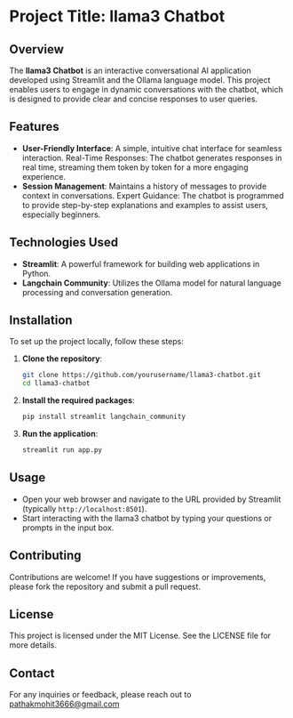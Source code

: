 # **Project Title: llama3 Chatbot**

## **Overview**
The **llama3 Chatbot** is an interactive conversational AI application developed using Streamlit and the Ollama language model. This project enables users to engage in dynamic conversations with the chatbot, which is designed to provide clear and concise responses to user queries.

## **Features**
- **User-Friendly Interface**: A simple, intuitive chat interface for seamless interaction.
Real-Time Responses: The chatbot generates responses in real time, streaming them token by token for a more engaging experience.
- **Session Management**: Maintains a history of messages to provide context in conversations.
Expert Guidance: The chatbot is programmed to provide step-by-step explanations and examples to assist users, especially beginners.

## **Technologies Used**
- **Streamlit**: A powerful framework for building web applications in Python.
- **Langchain Community**: Utilizes the Ollama model for natural language processing and conversation generation.

## **Installation**
To set up the project locally, follow these steps:

1. **Clone the repository**:
   ```bash
   git clone https://github.com/yourusername/llama3-chatbot.git
   cd llama3-chatbot
   ```

2. **Install the required packages**:
   ```bash
   pip install streamlit langchain_community
   ```

3. **Run the application**:
   ```bash
   streamlit run app.py
   ```

## **Usage**
- Open your web browser and navigate to the URL provided by Streamlit (typically `http://localhost:8501`).
- Start interacting with the llama3 chatbot by typing your questions or prompts in the input box.

## **Contributing**
Contributions are welcome! If you have suggestions or improvements, please fork the repository and submit a pull request.

## **License**
This project is licensed under the MIT License. See the LICENSE file for more details.

## **Contact**
For any inquiries or feedback, please reach out to pathakmohit3666@gmail.com

